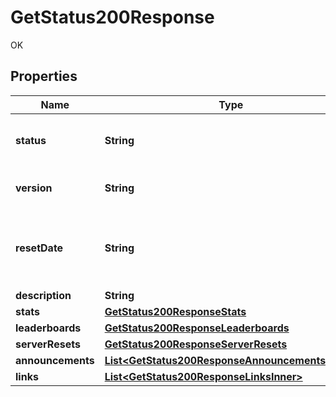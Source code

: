 

# GetStatus200Response

OK

## Properties

| Name | Type | Description | Notes |
|------------ | ------------- | ------------- | -------------|
|**status** | **String** | The current status of the game server. |  |
|**version** | **String** | The current version of the API. |  |
|**resetDate** | **String** | The date and time when the game server was last reset. |  |
|**description** | **String** |  |  |
|**stats** | [**GetStatus200ResponseStats**](GetStatus200ResponseStats.md) |  |  |
|**leaderboards** | [**GetStatus200ResponseLeaderboards**](GetStatus200ResponseLeaderboards.md) |  |  |
|**serverResets** | [**GetStatus200ResponseServerResets**](GetStatus200ResponseServerResets.md) |  |  |
|**announcements** | [**List&lt;GetStatus200ResponseAnnouncementsInner&gt;**](GetStatus200ResponseAnnouncementsInner.md) |  |  |
|**links** | [**List&lt;GetStatus200ResponseLinksInner&gt;**](GetStatus200ResponseLinksInner.md) |  |  |



